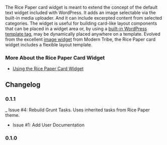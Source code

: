 The Rice Paper card widget is meant to extend the concept of the default text widget included with WordPress. It adds an image selectable via the built-in media uploader. And it can include excerpted content from selected categories. The widget is useful for building card-like layout components that can be placed in a widget area or, by using a [built-in WordPress template tag](https://developer.wordpress.org/reference/functions/the_widget/), may be dynamically placed anywhere on a template. Evolved from the excellent [image widget](https://wordpress.org/plugins/image-widget/) from Modern Tribe, the Rice Paper card widget includes a flexible layout template.

### More About the Rice Paper Card Widget

- [Using the Rice Paper Card Widget](/plugins/rice-paper-card-widget/using)

Changelog
---------

### 0.1.1
_ Issue #4: Rebuild Grunt Tasks. Uses inherited tasks from Rice Paper theme.
- Issue #1: Add User Documentation

###  0.1.0

